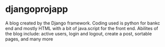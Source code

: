 # djangoprojapp
A blog created by the Django framework. Coding used is python for bankc end and mostly HTML with a bit of java.script for the front end. Abilites of the blog include: active users, login and logout, create a post, sortable pages, and many more


